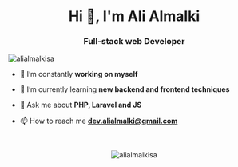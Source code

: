 <h1 align="center">Hi 👋, I'm Ali Almalki</h1>
<h3 align="center">Full-stack web Developer</h3>

<p align="left"> <img src="https://komarev.com/ghpvc/?username=alialmalkisa&label=Profile%20views&color=0e75b6&style=plastic" alt="alialmalkisa" /> </p>

- 🔭 I’m constantly **working on myself**

- 🌱 I’m currently learning **new backend and frontend techniques**

- 💬 Ask me about **PHP, Laravel and JS**

- 📫 How to reach me **dev.alialmalki@gmail.com**

<br/>
<p align="center"><img src="https://github-contribution-stats.vercel.app/api/?username=alialmalkisa" alt="alialmalkisa" /></p>
